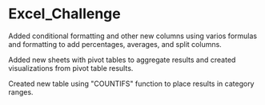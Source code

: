 # Excel_Challenge
Added conditional formatting and other new columns using varios formulas and formatting to add percentages, averages, and split columns. 

Added new sheets with pivot tables to aggregate results and created visualizations from pivot table results. 

Created new table using "COUNTIFS" function to place results in category ranges. 
